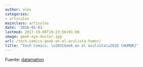 ```yaml
---
author: alex
categories:
- articulos
mainclass: articulos
date: '2016-01-01'
lastmod: 2017-10-08T19:23:56+01:00
image: geek-eye-doctor.jpg
url: /tech-comics-geek-en-el-oculista-humor/
title: "Tech Comics: \u201CGeek en el oculista\u201D [HUMOR]"
---
```


<figure>
    <amp-img sizes="(min-width: 400px) 400px, 100vw" on="tap:lightbox1" role="button" tabindex="0" layout="responsive" src="/img/geek-eye-doctor.jpg" alt="Tech Comics: \u201CGeek en el oculista\u201D [HUMOR]" title="Tech Comics: \u201CGeek en el oculista\u201D [HUMOR]" width="400" height="452"></amp-img>
</figure>

<!--more--><!--ad-->

<figure>
    <amp-img sizes="(min-width: 400px) 400px, 100vw" on="tap:lightbox1" role="button" tabindex="0" layout="responsive" src="/img/ultrabook.jpg" alt="Tech Comics: \u201CGeek en el oculista\u201D [HUMOR]" title="Tech Comics: \u201CGeek en el oculista\u201D [HUMOR]" width="400" height="588"></amp-img>
</figure>

Fuente: <a target="_blank" href="http://www.datamation.com/news/tech-comics-geek-at-the-eye-doctor-1.html">datamation</a>
